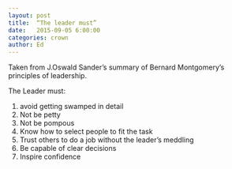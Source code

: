 ```yaml
---
layout: post
title:  “The leader must”
date:   2015-09-05 6:00:00
categories: crown
author: Ed
---
```


Taken from J.Oswald Sander’s summary of Bernard Montgomery’s principles of leadership.

The Leader must:
1. avoid getting swamped in detail
2. Not be petty
3. Not be pompous
4. Know how to select people to fit the task
5. Trust others to do a job without the leader’s meddling
6. Be capable of clear decisions
7. Inspire confidence
